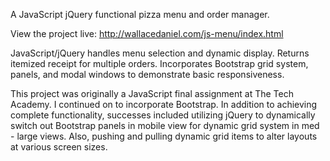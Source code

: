 A JavaScript jQuery functional pizza menu and order manager. 

View the project live:
http://wallacedaniel.com/js-menu/index.html

JavaScript/jQuery handles menu selection and dynamic display. Returns itemized receipt for multiple orders. Incorporates Bootstrap grid system, panels, and modal windows to demonstrate basic responsiveness.

This project was originally a JavaScript final assignment at The Tech Academy. I continued on to incorporate Bootstrap. In addition to achieving complete functionality, successes included utilizing jQuery to dynamically switch out Bootstrap panels in mobile view for dynamic grid system in med - large views. Also, pushing and pulling dynamic grid items to alter layouts at various screen sizes.   



